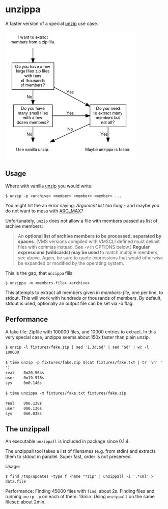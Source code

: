 # unzippa
A faster version of a special [unzip](https://linux.die.net/man/1/unzip) use case.

![](flow.png)

Usage
-----

Where with vanilla [unzip](https://linux.die.net/man/1/unzip) you would write:

```shell
$ unzip -p <archive> <member> <member> <member> ...
```

You might hit the an error saying: *Argument list too long* - and maybe you do
not want to mess with
[ARG_MAX](https://www.in-ulm.de/~mascheck/various/argmax/)?

Unfortunately, `unzip` does not allow a file with members passed as list of
archive members:

> An **optional list of archive members to be processed, separated by spaces**.
(VMS versions compiled with VMSCLI defined must delimit files with commas
instead. See -v in OPTIONS below.) **Regular expressions (wildcards) may be
used** to match multiple members; see above. Again, be sure to quote expressions
that would otherwise be expanded or modified by the operating system.

This is the gap, that `unzippa` fills:

```shell
$ unzippa -m <members-file> <archive>
```

This attempts to extract all members given in *members-file*, one per line, to
stdout. This will work with hundreds or thousands of members. By default,
stdout is used, optionally an output file can be set via -o flag.

Performance
-----------

A fake file: Zipfile with 100000 files, and 10000 entries to extract. In this
very special case, unzippa seems about 150x faster than plain unzip.

```shell
$ unzip -l fixtures/fake.zip | sed '1,3d;$d' | sed '$d' | wc -l
100000

$ time unzip -p fixtures/fake.zip $(cat fixtures/fake.txt | tr '\n' ' ')
real    0m20.564s
user    0m19.978s
sys     0m0.146s

$ time unzippa -m fixtures/fake.txt fixtures/fake.zip

real    0m0.138s
user    0m0.136s
sys     0m0.038s
```

The unzippall
-------------

An executable `unzippall` is included in package since 0.1.4.

The unzippall tool takes a list of filenames (e.g. from stdin) and extracts them to stdout in
parallel. Super fast, order is not preserved.

Usage:

```
$ find /tmp/updates -type f -name "*zip" | unzippall -i '.*xml' > data.file
```

Performance: Finding 45000 files with `find`, about 2s. Finding files and
running `unzip -p` on each of them: 13min. Using `unzippall` on the same
fileset: about 2min.
